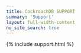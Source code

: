 ```yaml
---
title: CockroachDB SUPPORT
summary: 'Support'
layout: full-width-content
no_site_search: true
---
```

{% include support.html %}
